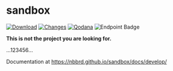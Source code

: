 # sandbox

[![Download](https://img.shields.io/github/release/nbbrd/sandbox.svg)](https://github.com/nbbrd/sandbox/releases/latest)
[![Changes](https://img.shields.io/badge/dynamic/json?url=https%3A%2F%2Fraw.githubusercontent.com%2Fnbbrd%2Fsandbox%2Fgh-pages%2Fheylogs%2Fscan.json&query=0.summary.unreleasedChanges&prefix=%23&label=unreleased%20changes&logo=keepachangelog&logoColor=white&color=E05735)](https://github.com/nbbrd/sandbox/blob/develop/CHANGELOG.md)
[![Qodana](https://github.com/nbbrd/sandbox/actions/workflows/qodana.yml/badge.svg)](https://github.com/nbbrd/sandbox/actions/workflows/qodana.yml)
![Endpoint Badge](https://img.shields.io/endpoint?url=https%3A%2F%2Fnbbrd.github.io%2Fsandbox%2Fheylogs%2Fbadge.json)

__This is not the project you are looking for.__

...123456...

Documentation at https://nbbrd.github.io/sandbox/docs/develop/

